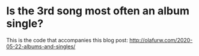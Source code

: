 # Is the 3rd song most often an album single?

This is the code that accompanies this blog post: http://olafurw.com/2020-05-22-albums-and-singles/
